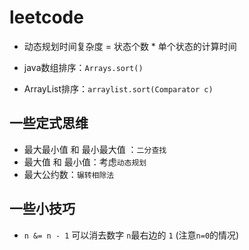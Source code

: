 # leetcode

- 动态规划时间复杂度 = 状态个数 * 单个状态的计算时间

- java数组排序：`Arrays.sort()`
- ArrayList排序：`arraylist.sort(Comparator c)`

## 一些定式思维

- 最大最小值 和 最小最大值 ：`二分查找`
- 最大值 和 最小值：考虑`动态规划`
- 最大公约数：`辗转相除法`
## 一些小技巧

- `n &= n - 1` 可以消去数字 `n`最右边的 `1` (注意`n=0`的情况)